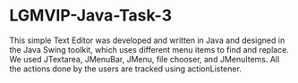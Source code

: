 # LGMVIP-Java-Task-3
This simple Text Editor was developed and written in Java and designed in the Java Swing toolkit, which uses different menu items to find and replace. We used JTextarea, JMenuBar, JMenu, file chooser, and JMenuItems. All the actions done by the users are tracked using actionListener.
